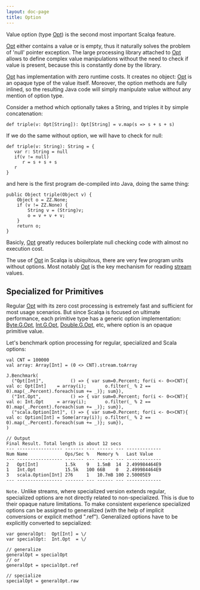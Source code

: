 ```yaml
---
layout: doc-page
title: Option
---
```


Value option (type [Opt](../../api/scalqa/val/Opt.html)) is the second most important Scalqa feature.

[Opt](../../api/scalqa/val/Opt.html) either contains a value or is empty, thus it 
naturally solves the problem of 'null' pointer exception. The large processing library attached to [Opt](../../api/scalqa/val/Opt.html)
allows to define complex value manipulations without the need to check if value is present, because this is constantly done by the library.

[Opt](../../api/scalqa/val/Opt.html) has implementation with zero runtime costs. It creates no object: [Opt](../../api/scalqa/val/Opt.html)
is an opaque type of the value itself. Moreover, the option methods are fully inlined, so the resulting Java code will simply manipulate value 
without any mention of option type.

Consider a method which optionally takes a String, and triples it by simple concatenation:

```
def triple(v: Opt[String]): Opt[String] = v.map(s => s + s + s)
```
If we do the same without option, we will have to check for null: 
```
def triple(v: String): String = {
   var r: String = null
   if(v != null) 
      r = s + s + s
   r
}
```

and here is the first program de-compiled into Java, doing the same thing:
```
public Object triple(Object v) {
    Object o = ZZ.None;
    if (v != ZZ.None) {
        String v = (String)v;
        o = v + v + v;
    }
    return o;
}
``` 
Basicly, [Opt](../../api/scalqa/val/Opt.html) greatly reduces boilerplate null checking code with almost no
execution cost. 

The use of [Opt](../../api/scalqa/val/Opt.html) in Scalqa is ubiquitous, there are very few program 
units without options.
Most notably [Opt](../../api/scalqa/val/Opt.html) is the key mechanism for reading 
[stream](../../api/scalqa/val/Stream.html) values.

## Specialized for Primitives

Regular [Opt](../../api/scalqa/val/Opt.html) with its zero cost processing is extremely fast and sufficient
for most usage scenarios. But since Scalqa is focused on ultimate performance, 
each primitive type has a generic option implementation:
[Byte.G.Opt](../../api/scalqa/lang/byte/g/Opt.html),
[Int.G.Opt](../../api/scalqa/lang/int/g/Opt.html),
[Double.G.Opt](../../api/scalqa/lang/double/g/Opt.html), etc, where option is an opaque primitive value.

Let's benchmark option processing for regular, specialized and Scala options:
```
val CNT = 100000
val array: Array[Int] = (0 <> CNT).stream.toArray

J.Benchmark(
  ("Opt[Int]",          () => { var sum=0.Percent; for(i <- 0<>CNT){ val o: Opt[Int]    = array(i);       o.filter(_ % 2 == 0).map(_.Percent).foreach(sum += _)}; sum}),
  ("Int.Opt",           () => { var sum=0.Percent; for(i <- 0<>CNT){ val o: Int.Opt     = array(i);       o.filter(_ % 2 == 0).map(_.Percent).foreach(sum += _)}; sum}),
  ("scala.Option[Int]", () => { var sum=0.Percent; for(i <- 0<>CNT){ val o: Option[Int] = Some(array(i)); o.filter(_ % 2 == 0).map(_.Percent).foreach(sum += _)}; sum}),
)
```
```
// Output 
Final Result. Total length is about 12 secs
--- ----------------- ------- --- ------ --- -------------
Num Name              Ops/Sec %   Memory %   Last Value
--- ----------------- ------- --- ------ --- -------------
2   Opt[Int]          1.5k    9   1.5mB  14  2.499984464E9
1   Int.Opt           15.5k   100 66B    0   2.499984464E9
3   scala.Option[Int] 276     1   10.7mB 100 2.50005E9
--- ----------------- ------- --- ------ --- -------------
```

`Note.` Unlike streams, where specialized version extends regular, specialized options are not directly related 
to non-specialized. This is due to their opaque nature limitations.
To make consistent experience specialized options can be assigned to generalized (with the help of implicit conversions or explicit method ".ref").
Generalized options have to be explicitly converted to sepcialized:
 
```
var generalOpt:  Opt[Int] = \/
var specialOpt:  Int.Opt  = \/

// generalize
generalOpt = specialOpt
// or
generalOpt = specialOpt.ref

// specialize
specialOpt = generalOpt.raw
```
  








